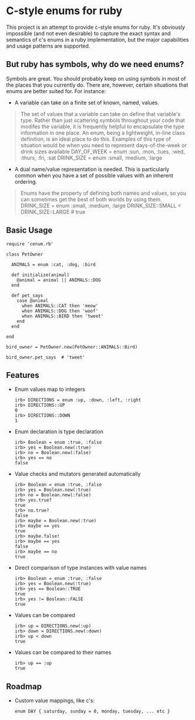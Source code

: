 # C-style enums for ruby

This project is an attempt to provide c-style enums for ruby. It's obviously impossible (and not even desirable) to capture the exact syntax and semantics of c's enums in a ruby implementation, but the major capabilities and usage patterns are supported.

## But ruby has symbols, why do we need enums?

Symbols are great. You should probably keep on using symbols in most of the places that you currently do. There are, however, certain situations that enums are better suited for. For instance:

  * A variable can take on a finite set of known, named, values.
  > The set of values that a variable can take on define that variable's type. Rather than just scattering symbols throughout your code that modifes the variable, it is frequently helpful to encapsulate the type information in one place. An enum, being a lightweight, in-line class definition, is an ideal place to do this. Examples of this type of situation would be when you need to represent days-of-the-week or drink sizes available
        DAY_OF_WEEK = enum :sun, :mon, :tues, :wed, :thurs, :fri, :sat
        DRINK_SIZE = enum :small, :medium, :large
  * A dual name/value representation is needed. This is particularly common when you have a set of possible values with an inherent ordering.
  > Enums have the property of defining both names and values, so you can sometimes get the best of both worlds by using them.
        DRINK_SIZE = enum :small, :medium, :large
        DRINK_SIZE::SMALL < DRINK_SIZE::LARGE  # true

## Basic Usage

    require 'cenum.rb'

    class PetOwner

      ANIMALS = enum :cat, :dog, :bird

      def initialize(animal)
        @animal = animal || ANIMALS::DOG
      end

      def pet_says
        case @animal
          when ANIMALS::CAT then 'meow'
          when ANIMALS::DOG then 'woof'
          when ANIMALS::BIRD then 'tweet'
        end
      end

    end

    bird_owner = PetOwner.new(PetOwner::ANIMALS::Bird)

    bird_owner.pet_says  # 'tweet'

## Features

  * Enum values map to integers

        irb> DIRECTIONS = enum :up, :down, :left, :right
        irb> DIRECTIONS::UP
        0
        irb> DIRECTIONS::DOWN
        1

  * Enum declaration is type declaration

        irb> Boolean = enum :true, :false
        irb> yes = Boolean.new(:true)
        irb> no = Boolean.new(:false)
        irb> yes == no
        false

  * Value checks and mutators generated automatically

        irb> Boolean = enum :true, :false
        irb> yes = Boolean.new(:true)
        irb> no = Boolean.new(:false)
        irb> yes.true?
        true
        irb> no.true?
        false
        irb> maybe = Boolean.new(:true)
        irb> maybe == yes
        true
        irb> maybe.false!
        irb> maybe == yes
        false
        irb> maybe == no
        true

  * Direct comparison of type instances with value names

        irb> Boolean = enum :true, :false
        irb> yes = Boolean.new(:true)
        irb> yes == Boolean::TRUE
        true
        irb> yes != Boolean::FALSE
        true

  * Values can be compared

        irb> up = DIRECTIONS.new(:up)
        irb> down = DIRECTIONS.new(:down)
        irb> up < down
        true

  * Values can be compared to their names

        irb> up == :up
        true

## Roadmap

  * Custom value mappings, like c's:

        enum DAY { saturday, sunday = 0, monday, tuesday, ... etc }
